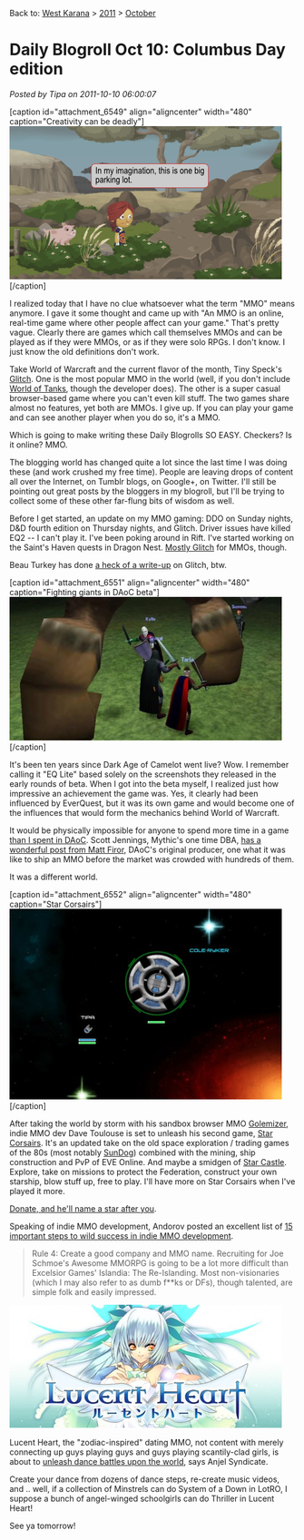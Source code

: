 Back to: [West Karana](/posts/westkarana.md) > [2011](/posts/2011/westkarana.md) > [October](./westkarana.md)
# Daily Blogroll Oct 10: Columbus Day edition

*Posted by Tipa on 2011-10-10 06:00:07*

[caption id="attachment\_6549" align="aligncenter" width="480" caption="Creativity can be deadly"][![](../../../uploads/2011/10/glitch.png "Creativity can be deadly")](../../../uploads/2011/10/glitch.png)[/caption]

I realized today that I have no clue whatsoever what the term "MMO" means anymore. I gave it some thought and came up with "An MMO is an online, real-time game where other people affect can your game." That's pretty vague. Clearly there are games which call themselves MMOs and can be played as if they were MMOs, or as if they were solo RPGs. I don't know. I just know the old definitions don't work.

Take World of Warcraft and the current flavor of the month, Tiny Speck's [Glitch](http://glitch.com "Glitch"). One is the most popular MMO in the world (well, if you don't include [World of Tanks](http://game.worldoftanks.com/about "About World of Tanks"), though the developer does). The other is a super casual browser-based game where you can't even kill stuff. The two games share almost no features, yet both are MMOs. I give up. If you can play your game and can see another player when you do so, it's a MMO.

Which is going to make writing these Daily Blogrolls SO EASY. Checkers? Is it online? MMO.

The blogging world has changed quite a lot since the last time I was doing these (and work crushed my free time). People are leaving drops of content all over the Internet, on Tumblr blogs, on Google+, on Twitter. I'll still be pointing out great posts by the bloggers in my blogroll, but I'll be trying to collect some of these other far-flung bits of wisdom as well.

Before I get started, an update on my MMO gaming: DDO on Sunday nights, D&D fourth edition on Thursday nights, and Glitch. Driver issues have killed EQ2 -- I can't play it. I've been poking around in Rift. I've started working on the Saint's Haven quests in Dragon Nest. [Mostly Glitch](https://plus.google.com/108460561201888322767/posts/JmCoShk3siV) for MMOs, though.

Beau Turkey has done [a heck of a write-up](http://massively.joystiq.com/2011/10/09/rise-and-shiny-recap-glitch/) on Glitch, btw.

[caption id="attachment\_6551" align="aligncenter" width="480" caption="Fighting giants in DAoC beta"][![](../../../uploads/2011/10/01cf1aed618e714403893048aef63ded-480x253.jpg "Fighting giants in DAoC beta")](../../../uploads/2011/10/01cf1aed618e714403893048aef63ded.jpg)[/caption]

It's been ten years since Dark Age of Camelot went live? Wow. I remember calling it "EQ Lite" based solely on the screenshots they released in the early rounds of beta. When I got into the beta myself, I realized just how impressive an achievement the game was. Yes, it clearly had been influenced by EverQuest, but it was its own game and would become one of the influences that would form the mechanics behind World of Warcraft.

It would be physically impossible for anyone to spend more time in a game [than I spent in DAoC](../../../daoc/). Scott Jennings, Mythic's one time DBA, [has a wonderful post from Matt Firor](http://www.brokentoys.org/2011/10/09/a-decade-of-camelot/), DAoC's original producer, one what it was like to ship an MMO before the market was crowded with hundreds of them.

It was a different world.

[caption id="attachment\_6552" align="aligncenter" width="480" caption="Star Corsairs"][![](../../../uploads/2011/10/Fullscreen-capture-1092011-92615-PM-480x336.jpg "Star Corsairs")](../../../uploads/2011/10/Fullscreen-capture-1092011-92615-PM.jpg)[/caption]

After taking the world by storm with his sandbox browser MMO [Golemizer](http://www.golemizer.com/), indie MMO dev Dave Toulouse is set to unleash his second game, [Star Corsairs](http://www.starcorsairs.com/ "Star Corsairs"). It's an updated take on the old space exploration / trading games of the 80s (most notably [SunDog](http://en.wikipedia.org/wiki/SunDog:_Frozen_Legacy)) combined with the mining, ship construction and PvP of EVE Online. And maybe a smidgen of [Star Castle](http://en.wikipedia.org/wiki/Star_Castle). Explore, take on missions to protect the Federation, construct your own starship, blow stuff up, free to play. I'll have more on Star Corsairs when I've played it more.

[Donate, and he'll name a star after you](http://www.starcorsairs.com/nameastar.htm).

Speaking of indie MMO development, Andorov posted an excellent list of [15 important steps to wild success in indie MMO development](http://forum.unity3d.com/threads/106750-Top-15-rules-of-successful-indie-MMO-developers).


> Rule 4: Create a good company and MMO name. Recruiting for Joe Schmoe's Awesome MMORPG is going to be a lot more difficult than Excelsior Games' Islandia: The Re-Islanding. Most non-visionaries (which I may also refer to as dumb f**ks or DFs), though talented, are simple folk and easily impressed.



[![](../../../uploads/2011/10/lucentheartlogo-480x217.jpg "Lucent Heart")](../../../uploads/2011/10/lucentheartlogo.jpg)

Lucent Heart, the "zodiac-inspired" dating MMO, not content with merely connecting up guys playing guys and guys playing scantily-clad girls, is about to [unleash dance battles upon the world](http://www.anjelsyndicate.org/2011/08/31/lucent-heart-first-expansion-adds-dance-battles/), says Anjel Syndicate.

Create your dance from dozens of dance steps, re-create music videos, and .. well, if a collection of Minstrels can do System of a Down in LotRO, I suppose a bunch of angel-winged schoolgirls can do Thriller in Lucent Heart!



See ya tomorrow!
